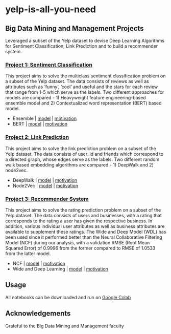 # yelp-is-all-you-need
## Big Data Mining and Management Projects
Leveraged a subset of the Yelp dataset to devise Deep Learning Algorithms for Sentiment Classification, Link Prediction and to build a recommender system.

### [Project 1: Sentiment Classification](https://github.com/nikhilnanda21/yelp-is-all-you-need/blob/master/Project1/35/RMBI4310_COMP4332%20Project%201%20Report.pdf)
This project aims to solve the multiclass sentiment classification problem on a subset of the Yelp dataset. The data consists of reviews as well as attributes such as ‘funny’, ‘cool’ and useful and the stars for each review that range from 1-5 which serve as the labels. Two different approaches for models are compared - 1) Heavyweight feature engineering-based ensemble model and 2) Contextualized word representation (BERT) based model.

- Ensemble | [model](https://github.com/nikhilnanda21/yelp-is-all-you-need/blob/master/Project1/35/Ensemble%20Model%2C%20TF-IDF%20%2B%20Glove%20%2B%20CNN%20%2B%20RNN.ipynb) | [motivation](https://www.kaggle.com/ajithvajrala/word-embeddings-with-tfidf-ensemble)
- BERT | [model](https://github.com/nikhilnanda21/yelp-is-all-you-need/blob/master/Project1/35/4332_P1_BERT_Finalised_Model_%2B_Test_set_predictions.ipynb) | [motivation](https://arxiv.org/abs/1810.04805)

### [Project 2: Link Prediction](https://github.com/nikhilnanda21/yelp-is-all-you-need/blob/master/Project2/35/RMBI4310_COMP4332%20Project%202%20Report.pdf)
This project aims to solve the link prediction problem on a subset of the Yelp dataset. The data consists of user_id and friends which correspond to a directed graph, whose edges serve as the labels. Two different random walk based embedding algorithms are compared - 1) DeepWalk and 2) node2vec.

- DeepWalk | [model](https://github.com/nikhilnanda21/yelp-is-all-you-need/blob/master/Project2/35/Project_2_Social_Network_Mining_Colab_revised.ipynb) | [motivation](https://arxiv.org/abs/1403.6652)
- Node2Vec | [model](https://github.com/nikhilnanda21/yelp-is-all-you-need/blob/master/Project2/35/Project_2_Social_Network_Mining_Colab_revised.ipynb) | [motivation](https://arxiv.org/abs/1607.00653)

### [Project 3: Recommender System](https://github.com/nikhilnanda21/yelp-is-all-you-need/blob/master/Project3/35/COMP4332_RMBI4310%20Project%203%20Report.pdf)
This project aims to solve the rating prediction problem on a subset of the Yelp dataset. The data consists of users and businesses, with a rating that corresponds to the rating a user has given the respective business. In addition, various individual user attributes as well as business attributes are available to supplement these ratings. The Wide and Deep Model (WDL) has been used since it performed better than the Neural Collaborative Filtering Model (NCF) during our analysis, with a validation RMSE (Root Mean Squared Error) of 0.9996 from the former compared to RMSE of 1.0533 from the latter model.

- NCF | [model](https://github.com/nikhilnanda21/yelp-is-all-you-need/blob/master/Project3/35/Project_3_Rating_Prediction_NCF.ipynb) | [motivation](https://arxiv.org/abs/1708.05031)
- Wide and Deep Learning | [model](https://github.com/nikhilnanda21/yelp-is-all-you-need/blob/master/Project3/35/Project_3_Rating_Prediction_Wide_and_Deep.ipynb) | [motivation](https://arxiv.org/abs/1606.07792)

## Usage
All notebooks can be downloaded and run on [Google Colab](https://colab.research.google.com/)

## Acknowledgements
Grateful to the Big Data Mining and Management faculty
